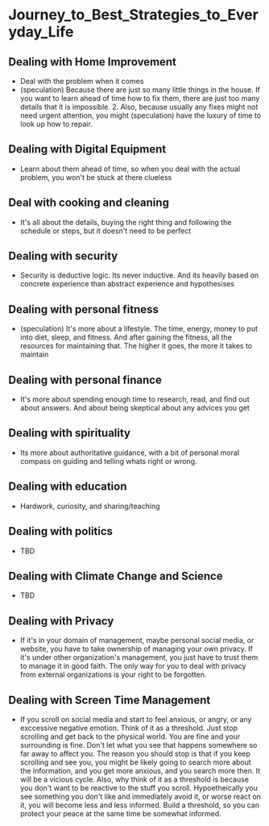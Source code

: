# Journey_to_Best_Strategies_to_Everyday_Life

## Dealing with Home Improvement
* Deal with the problem when it comes
* (speculation) Because there are just so many little things in the house. If you want to learn ahead of time how to fix them, there are just too many details that it is impossible. 2. Also, because usually any fixes might not need urgent attention, you might (speculation) have the luxury of time to look up how to repair.

## Dealing with Digital Equipment
* Learn about them ahead of time, so when you deal with the actual problem, you won't be stuck at there clueless

## Deal with cooking and cleaning
* It's all about the details, buying the right thing and following the schedule or steps, but it doesn't need to be perfect

## Dealing with security
* Security is deductive logic. Its never inductive. And its heavily based on concrete experience than abstract experience and hypothesises

## Dealing with personal fitness
* (speculation) It's more about a lifestyle. The time, energy, money to put into diet, sleep, and fitness. And after gaining the fitness, all the resources for maintaining that. The higher it goes, the more it takes to maintain

## Dealing with personal finance
* It's more about spending enough time to research, read, and find out about answers. And about being skeptical about any advices you get

## Dealing with spirituality
* Its more about authoritative guidance, with a bit of personal moral compass on guiding and telling whats right or wrong.

## Dealing with education
* Hardwork, curiosity, and sharing/teaching

## Dealing with politics
* TBD


## Dealing with Climate Change and Science
* TBD

## Dealing with Privacy
* If it's in your domain of management, maybe personal social media, or website, you have to take ownership of managing your own privacy. If it's under other organization's management, you just have to trust them to manage it in good faith. The only way for you to deal with privacy from external organizations is your right to be forgotten.

## Dealing with Screen Time Management
* If you scroll on social media and start to feel anxious, or angry, or any exccessive negative emotion. Think of it as a threshold. Just stop scrolling and get back to the physical world. You are fine and your surrounding is fine. Don't let what you see that happens somewhere so far away to affect you. The reason you should stop is that if you keep scrolling and see you, you might be likely going to search more about the information, and you get more anxious, and you search more then. It will be a vicious cycle. Also, why think of it as a threshold is because you don't want to be reactive to the stuff you scroll. Hypoetheically you see something you don't like and immediately avoid it, or worse react on it, you will become less and less informed. Build a threshold, so you can protect your peace at the same time be somewhat informed.







